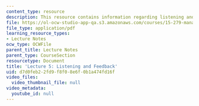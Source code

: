 ```yaml
---
content_type: resource
description: This resource contains information regarding listening and feedback.
file: https://ol-ocw-studio-app-qa.s3.amazonaws.com/courses/15-279-management-communication-for-undergraduates-fall-2012/d7d0feb22fd9f8f08e6f0b1a474fd16f_MIT15_279F12_lec05.pdf
file_type: application/pdf
learning_resource_types:
- Lecture Notes
ocw_type: OCWFile
parent_title: Lecture Notes
parent_type: CourseSection
resourcetype: Document
title: 'Lecture 5: Listening and Feedback'
uid: d7d0feb2-2fd9-f8f0-8e6f-0b1a474fd16f
video_files:
  video_thumbnail_file: null
video_metadata:
  youtube_id: null
---
```

